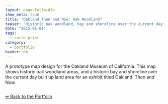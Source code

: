 ```yaml
---
layout: page-fullwidth
show_meta: true
title: "Oakland Then and Now: Oak Woodland"
teaser: "Historic oak woodland, bay and shoreline over the current day built up land area of Oakland, CA."
date: "2015-01-01"
tags:
  - carto print 
category:
  - portfolio
header: no
---
```



A prototype map design for the Oakland Museum of California. This map shows historic oak woodland areas, and a historic bay and shoreline over the current day built up land area for an exhibit titled Oakland: Then and Now.


<img class="portfolio" src="{{site.url}}{{site.baseurl}}/images/" alt="">


[<span class="back-arrow">&#8619;</span> Back to the Portfolio](/work/)